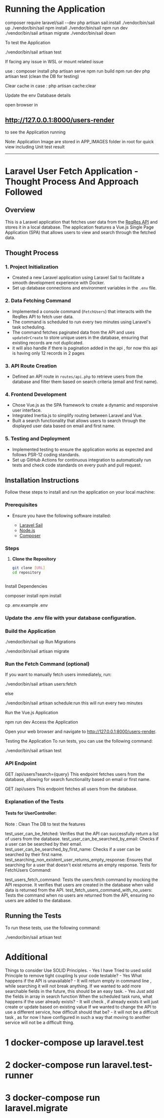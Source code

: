 # Running the Application 

composer require laravel/sail --dev
php artisan sail:install
./vendor/bin/sail up
./vendor/bin/sail npm install
./vendor/bin/sail npm run dev
./vendor/bin/sail artisan migrate
./vendor/bin/sail down

To test the Application

./vendor/bin/sail artisan test

If facing any issue in WSL or mount related issue 

use : 
composer install 
php artisan serve 
npm run build 
npm run dev
php artisan test (clean the DB for testing)

Clear cache in case : 
php artisan cache:clear


Update the env Database details 


open browser in 
## http://127.0.0.1:8000/users-render
to see the Application running 

Note:  Application Image are stored in APP_IMAGES folder in root for quick view including Unit test result  


---------------------------------------------------------------------------------------------------------

# Laravel User Fetch Application   - Thought Process And Approach Followed 

## Overview

This is a Laravel application that fetches user data from the [ReqRes API](https://reqres.in/) and stores it in a local database. The application features a Vue.js Single Page Application (SPA) that allows users to view and search through the fetched data.

## Thought Process

### 1. Project Initialization
- Created a new Laravel application using Laravel Sail to facilitate a smooth development experience with Docker.
- Set up database connections and environment variables in the `.env` file.

### 2. Data Fetching Command
- Implemented a console command (`FetchUsers`) that interacts with the ReqRes API to fetch user data.
- The command is scheduled to run every two minutes using Laravel's task scheduling.
- The command fetches paginated data from the API and uses `updateOrCreate` to store unique users in the database, ensuring that existing records are not duplicated.
- it will also handle if there is pagination added in the api , for now this api is having only 12 records in 2 pages

### 3. API Route Creation
- Defined an API route in `routes/api.php` to retrieve users from the database and filter them based on search criteria (email and first name).

### 4. Frontend Development
- Chose Vue.js as the SPA framework to create a dynamic and responsive user interface.
- Integrated Inertia.js to simplify routing between Laravel and Vue.
- Built a search functionality that allows users to search through the displayed user data based on email and first name.

### 5. Testing and Deployment
- Implemented testing to ensure the application works as expected and follows PSR-12 coding standards.
- Set up GitHub Actions for continuous integration to automatically run tests and check code standards on every push and pull request.

## Installation Instructions

Follow these steps to install and run the application on your local machine:

### Prerequisites
- Ensure you have the following software installed:

  - [Laravel Sail](https://laravel.com/docs/8.x/sail)
  - [Node.js](https://nodejs.org/)
  - [Composer](https://getcomposer.org/)

### Steps

1. **Clone the Repository**
   ```bash
   git clone [URL]
   cd repository



Install Dependencies

composer install
npm install


cp .env.example .env


### Update the .env file with your database configuration.


### Build the Application

./vendor/bin/sail up
Run Migrations

./vendor/bin/sail artisan migrate


### Run the Fetch Command (optional)

If you want to manually fetch users immediately, run:

./vendor/bin/sail artisan users:fetch


else 

./vendor/bin/sail artisan schedule:run  this will run every two minutes 


Run the Vue.js Application

npm run dev
Access the Application

Open your web browser and navigate to http://127.0.0.1:8000/users-render.

Testing the Application
To run tests, you can use the following command:


./vendor/bin/sail artisan test


### API Endpoint
GET /api/users?search={query}
This endpoint fetches users from the database, allowing for search functionality based on email or first name.

GET /api/users
This endpoint fetches all users from the database.


### Explanation of the Tests
#### Tests for UserController:

Note : Clean The DB to test the features 

test_user_can_be_fetched: Verifies that the API can successfully return a list of users from the database.
test_user_can_be_searched_by_email: Checks if a user can be searched by their email.
test_user_can_be_searched_by_first_name: Checks if a user can be searched by their first name.
test_searching_non_existent_user_returns_empty_response: Ensures that searching for a user that doesn't exist returns an empty response.
Tests for FetchUsers Command:

test_users_fetch_command: Tests the users:fetch command by mocking the API response. It verifies that users are created in the database when valid data is returned from the API.
test_fetch_users_command_with_no_users: Tests the command when no users are returned from the API, ensuring no users are added to the database.
## Running the Tests

To run these tests, use the following command:

./vendor/bin/sail artisan test


#  Additional 
Things to consider
Use SOLID Principles.   - Yes I have Tried to used solid Principle to remove tight coupling
Is your code testable?  - Yes 
What happens if the API is unavailable?  - It will return empty in command line , while searching it will not break anything.
If we wanted to add more searchable fields in the future, this should be an easy task. - Yes Just add the fields in array in search function 
When the scheduled task runs, what happens if the user already exists? - It will check , if already exists it will just create or update based on existing value 
If we wanted to change the API to use a different service, how difficult should that be? - it will not be a difficult task , as for now I have configured in such a way that moving to another service will not be a difficult thing.



# 1 docker-compose up laravel.test
# 2 docker-compose run laravel.test-runner
# 3 docker-compose run laravel.migrate

